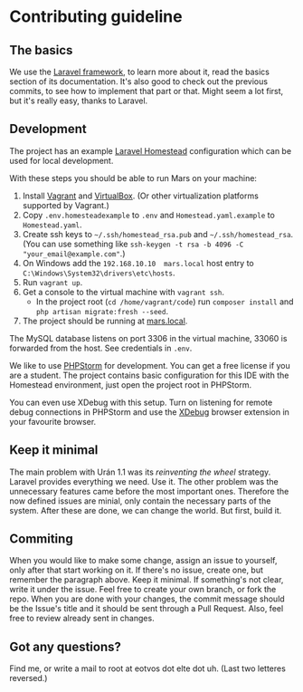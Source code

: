 # Contributing guideline

## The basics

We use the [Laravel framework](https://laravel.com/docs/6.x/), to learn more about it, read the basics section of its documentation.
It's also good to check out the previous commits, to see how to implement that part or that. Might seem a lot first, but it's really easy,
thanks to Laravel.

## Development

The project has an example [Laravel Homestead](https://laravel.com/docs/homestead) configuration which can be used for local development.

With these steps you should be able to run Mars on your machine:
1. Install [Vagrant](https://www.vagrantup.com/) and [VirtualBox](https://www.virtualbox.org/). (Or other virtualization platforms supported by Vagrant.)
2. Copy `.env.homesteadexample` to `.env` and `Homestead.yaml.example` to `Homestead.yaml`.
3. Create ssh keys to `~/.ssh/homestead_rsa.pub` and `~/.ssh/homestead_rsa`. (You can use something like `ssh-keygen -t rsa -b 4096 -C "your_email@example.com"`.)
4. On Windows add the `192.168.10.10  mars.local` host entry to `C:\Windows\System32\drivers\etc\hosts`.
5. Run `vagrant up`.
6. Get a console to the virtual machine with `vagrant ssh`.
   * In the project root (`cd /home/vagrant/code`) run `composer install` and `php artisan migrate:fresh --seed`.
7. The project should be running at [mars.local](http://mars.local/).

The MySQL database listens on port 3306 in the virtual machine, 33060 is forwarded from the host. See credentials in `.env`.


We like to use [PHPStorm](https://www.jetbrains.com/phpstorm/) for development. You can get a free license if you are a student.
The project contains basic configuration for this IDE with the Homestead environment, just open the project root in PHPStorm.

You can even use XDebug with this setup. Turn on listening for remote debug connections in PHPStorm and use the [XDebug](https://xdebug.org) browser extension in your favourite browser.

## Keep it minimal

The main problem with Urán 1.1 was its *reinventing the wheel* strategy. Laravel provides everything we need. Use it.
The other problem was the unnecessary features came before the most important ones. Therefore the now defined issues are minial, only
contain the necessary parts of the system. After these are done, we can change the world. But first, build it.

## Commiting

When you would like to make some change, assign an issue to yourself, only after that start working on it. If there's no issue, create one,
but remember the paragraph above. Keep it minimal. If something's not clear, write it under the issue. Feel free to create your own branch,
or fork the repo. When you are done with your changes, the commit message should be the Issue's title and it should be sent through a 
Pull Request. Also, feel free to review already sent in changes.

## Got any questions?

Find me, or write a mail to root at eotvos dot elte dot uh. (Last two letteres reversed.)
